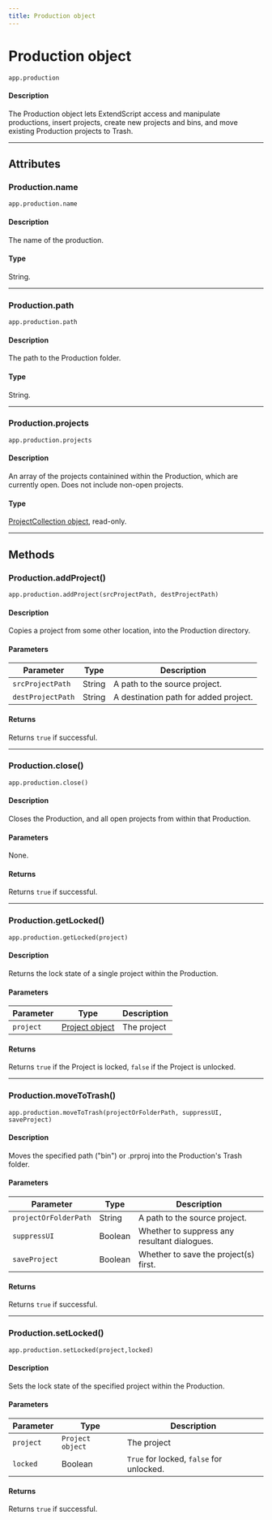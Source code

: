 ```yaml
---
title: Production object
---
```

# Production object

`app.production`

#### Description

The Production object lets ExtendScript access and manipulate productions, insert projects, create new projects and bins, and move existing Production projects to Trash.

---

## Attributes

### Production.name

`app.production.name`

#### Description

The name of the production.

#### Type

String.

---

### Production.path

`app.production.path`

#### Description

The path to the Production folder.

#### Type

String.

---

### Production.projects

`app.production.projects`

#### Description

An array of the projects containined within the Production, which are currently open. Does not include non-open projects.

#### Type

[ProjectCollection object](../../collection/projectcollection), read-only.

---

## Methods

### Production.addProject()

`app.production.addProject(srcProjectPath, destProjectPath)`

#### Description

Copies a project from some other location, into the Production directory.

#### Parameters

| Parameter | Type | Description |
| --- | --- | --- |
| `srcProjectPath` | String | A path to the source project. |
| `destProjectPath` | String | A destination path for added project. |

#### Returns

Returns `true` if successful.

---

### Production.close()

`app.production.close()`

#### Description

Closes the Production, and all open projects from within that Production.

#### Parameters

None.

#### Returns

Returns `true` if successful.

---

### Production.getLocked()

`app.production.getLocked(project)`

#### Description

Returns the lock state of a single project within the Production.

#### Parameters

| Parameter | Type | Description |
| --- | --- | --- |
| `project` | [Project object](.././project) | The project |

#### Returns

Returns `true` if the Project is locked, `false` if the Project is unlocked.

---

### Production.moveToTrash()

`app.production.moveToTrash(projectOrFolderPath, suppressUI, saveProject)`

#### Description

Moves the specified path ("bin") or .prproj into the Production's Trash folder.

#### Parameters

| Parameter | Type | Description |
| --- | --- | --- |
| `projectOrFolderPath` | String | A path to the source project. |
| `suppressUI` | Boolean | Whether to suppress any resultant dialogues. |
| `saveProject` | Boolean | Whether to save the project(s) first. |

#### Returns

Returns `true` if successful.

---

### Production.setLocked()

`app.production.setLocked(project,locked)`

#### Description

Sets the lock state of the specified project within the Production.

#### Parameters

| Parameter | Type | Description |
| --- | --- | --- |
| `project` | `Project object` | The project |
| `locked` | Boolean | `True` for locked, `false` for unlocked. |

#### Returns

Returns `true` if successful.
